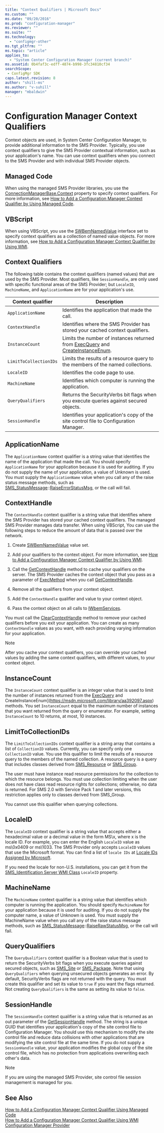 ```yaml
---
title: "Context Qualifiers | Microsoft Docs"
ms.custom: ""
ms.date: "09/20/2016"
ms.prod: "configuration-manager"
ms.reviewer: ""
ms.suite: ""
ms.technology:
  - "configmgr-other"
ms.tgt_pltfrm: ""
ms.topic: "article"
applies_to:
  - "System Center Configuration Manager (current branch)"
ms.assetid: 0b4faf3c-edff-4874-b998-3fc34810cf34searchScope: - ConfigMgr SDK
caps.latest.revision: 8
author: "shill-ms"
ms.author: "v-suhill"
manager: "mbaldwin"
---
```

# Configuration Manager Context Qualifiers
Context objects are used, in System Center Configuration Manager, to provide additional information to the SMS Provider. Typically, you use context qualifiers to give the SMS Provider contextual information, such as your application's name. You can use context qualifiers when you connect to the SMS Provider and with individual SMS Provider objects.  

## Managed Code  
 When using the managed SMS Provider libraries, you use the [ConnectionManagerBase.Context](https://msdn.microsoft.com/library/microsoft.configurationmanagement.managementprovider.connectionmanagerbase.context.aspx) property to specify context qualifiers. For more information, see [How to Add a Configuration Manager Context Qualifier by Using Managed Code](../../../develop/core/understand/how-to-add-a-configuration-manager-context-qualifier-by-using-managed-code.md).  

## VBScript  
 When using VBScript, you use the [SWBemNamedValue](https://msdn.microsoft.com/library/aa393731.aspx) interface set to specify context qualifiers as a collection of named value objects. For more information, see [How to Add a Configuration Manager Context Qualifier by Using WMI](../../../develop/core/understand/how-to-add-a-configuration-manager-context-qualifier-by-using-wmi.md).  

## Context Qualifiers  
 The following table contains the context qualifiers (named values) that are used by the SMS Provider. Most qualifiers, like `SessionHandle`, are only used with specific functional areas of the SMS Provider; but `LocaleID`, `MachineName`, and `ApplicationName` are for your application's use.  

|Context qualifier|Description|  
|-----------------------|-----------------|  
|`ApplicationName`|Identifies the application that made the call.|  
|`ContextHandle`|Identifies where the SMS Provider has stored your cached context qualifiers.|  
|`InstanceCount`|Limits the number of instances returned from [ExecQuery](https://msdn.microsoft.com/library/aa392107.aspx) and [CreateInstanceEnum](https://msdn.microsoft.com/library/aa392097.aspx).|  
|`LimitToCollectionIDs`|Limits the results of a resource query to the members of the named collections.|  
|`LocaleID`|Identifies the code page to use.|  
|`MachineName`|Identifies which computer is running the application.|  
|`QueryQualifiers`|Returns the SecurityVerbs bit flags when you execute queries against secured objects.|  
|`SessionHandle`|Identifies your application's copy of the site control file to Configuration Manager.|  

## ApplicationName  
 The `ApplicationName` context qualifier is a string value that identifies the name of the application that made the call. You should specify `ApplicationName` for your application because it is used for auditing. If you do not supply the name of your application, a value of Unknown is used. You must supply the `ApplicationName` value when you call any of the raise status message methods, such as [SMS_StatusMessage](https://msdn.microsoft.com/library/hh948548.aspx)::[RaiseErrorStatusMsg](https://msdn.microsoft.com/library/hh948350.aspx), or the call will fail.  

## ContextHandle  
 The `ContextHandle` context qualifier is a string value that identifies where the SMS Provider has stored your cached context qualifiers. The managed SMS Provider manages data transfer. When using VBScript, You can use the following steps to reduce the amount of data that is passed over the network.  

1.  Create [SWBemNamedValue](https://msdn.microsoft.com/library/aa393731.aspx) value set.

2.  Add your qualifiers to the context object. For more information, see [How to Add a Configuration Manager Context Qualifier by Using WMI](../../../develop/core/understand/how-to-add-a-configuration-manager-context-qualifier-by-using-wmi.md).  

3.  Call the [GetContextHandle](https://msdn.microsoft.com/library/hh469122.aspx) method to cache your qualifiers on the server. The SMS Provider caches the context object that you pass as a parameter of [ExecMethod](https://msdn.microsoft.com/library/aa392103.aspx) when you call [GetContextHandle](https://msdn.microsoft.com/library/hh469122.aspx).  

4.  Remove all the qualifiers from your context object.  

5.  Add the `ContextHandle` qualifier and value to your context object.  

6.  Pass the context object on all calls to [IWbemServices](https://msdn.microsoft.com/library/aa392093.aspx).  

 You must call the [ClearContextHandle](https://msdn.microsoft.com/library/hh458295.aspx) method to remove your cached qualifiers before you exit your application. You can create as many `ContextHandle` values as you want, with each providing varying information for your application.  

> [!NOTE]
>  After you cache your context qualifiers, you can override your cached values by adding the same context qualifiers, with different values, to your context object.  

## InstanceCount  
 The `InstanceCount` context qualifier is an integer value that is used to limit the number of instances returned from the [ExecQuery](https://msdn.microsoft.com/library/aa392107.aspx) and CreateInstanceEnum](https://msdn.microsoft.com/library/aa392097.aspx) methods. You set `InstanceCount` equal to the maximum number of instances that you want returned from the query or enumerator. For example, setting `InstanceCount` to 10 returns, at most, 10 instances.  

## LimitToCollectionIDs  
 The `LimitToCollectionIDs` context qualifier is a string array that contains a list of `CollectionID` values. Currently, you can specify only one `CollectionID` value. You use this qualifier to limit the results of a resource query to the members of the named collection. A resource query is a query that includes classes derived from [SMS_Resource](https://msdn.microsoft.com/library/cc143626.aspx) or [SMS_Group](https://msdn.microsoft.com/library/hh458257.aspx).  

 The user must have instance read resource permissions for the collection to which the resource belongs. You must use collection limiting when the user does not have class read resource rights for collections; otherwise, no data is returned. For SMS 2.0 with Service Pack 1 and later versions, this restriction applies only to classes derived from SMS_Group.  

 You cannot use this qualifier when querying collections.  

## LocaleID  
 The `LocaleID` context qualifier is a string value that accepts either a hexadecimal value or a decimal value in the form MS\x, where x is the locale ID. For example, you can enter the English `LocaleID` value as ms\0x0409 or ms\1033. The SMS Provider only accepts `LocaleID` values that use the Microsoft format. You can find a list of `locale IDs` at [Locale IDs Assigned by Microsoft](http://go.microsoft.com/fwlink/?LinkId=110805).  

 If you need the locale for non-U.S. installations, you can get it from the [SMS_Identification Server WMI Class](../../../develop/reference/core/servers/configure/sms_identification-server-wmi-class.md) `LocaleID` property.  

## MachineName  
 The `MachineName` context qualifier is a string value that identifies which computer is running the application. You should specify `MachineName` for your application because it is used for auditing. If you do not supply the computer name, a value of Unknown is used. You must supply the MachineName value when you call any of the raise status message methods, such as [SMS_StatusMessage](https://msdn.microsoft.com/library/cc144768.aspx)::[RaiseRawStatusMsg](https://msdn.microsoft.com/library/cc142945.aspx), or the call will fail.  

## QueryQualifiers  
 The `QueryQualifiers` context qualifier is a Boolean value that is used to return the SecurityVerbs bit flags when you execute queries against secured objects, such as [SMS_Site](https://msdn.microsoft.com/library/cc146620.aspx) or [SMS_Package](https://msdn.microsoft.com/library/cc144959.aspx). Note that using `QueryQualifiers` when querying unsecured objects generates an error. By default, SecurityVerbs flags are not returned with the query. You must create this qualifier and set its value to `true` if you want the flags returned. Not creating `QueryQualifiers` is the same as setting its value to `false`.  

## SessionHandle  
 The `SessionHandle` context qualifier is a string value that is returned as an out parameter of the [GetSessionHandle](https://msdn.microsoft.com/library/aa508754.aspx) method. The string is a unique GUID that identifies your application's copy of the site control file to Configuration Manager. You should use this mechanism to modify the site control file and reduce data collisions with other applications that are modifying the site control file at the same time. If you do not supply a `SessionHandle` value, your application modifies the global copy of the site control file, which has no protection from applications overwriting each other's data.  

> [!NOTE]
>  If you are using the managed SMS Provider, site control file session management is managed for you.  

## See Also  
 [How to Add a Configuration Manager Context Qualifier Using Managed Code](../../../develop/core/understand/how-to-add-a-configuration-manager-context-qualifier-by-using-managed-code.md)   
 [How to Add a Configuration Manager Context Qualifier Using WMI](../../../develop/core/understand/how-to-add-a-configuration-manager-context-qualifier-by-using-wmi.md)   
 [Configuration Manager Provider](../../../develop/core/understand/sms-provider-in-configuration-manager.md)
